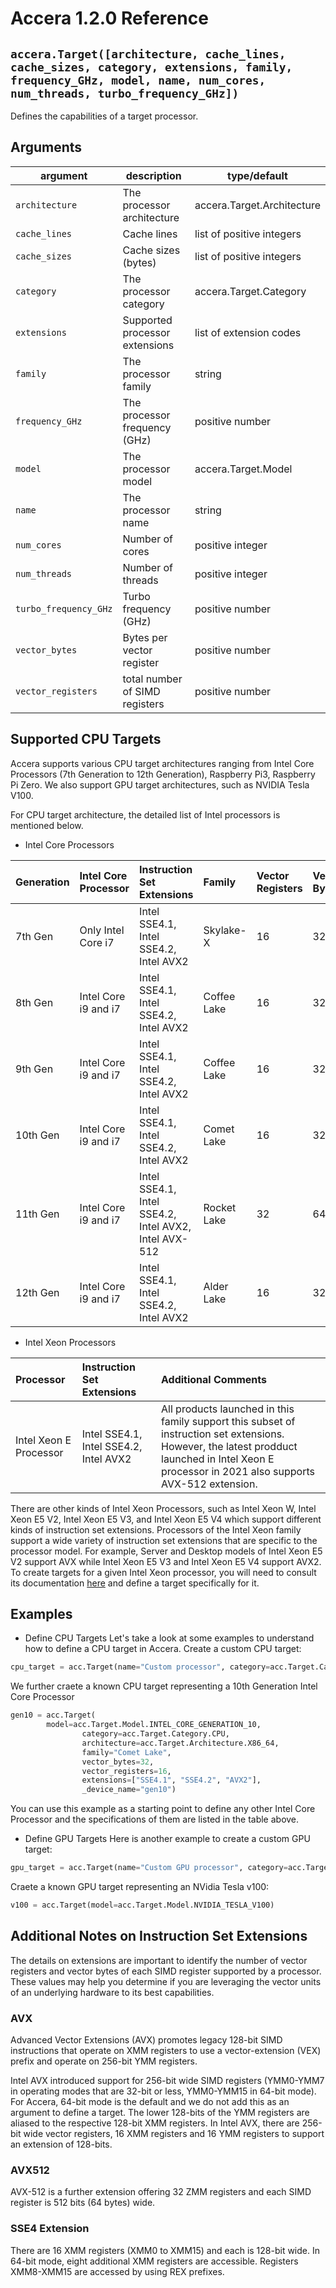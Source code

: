 [//]: # (Project: Accera)
[//]: # (Version: 1.2.0)

# Accera 1.2.0 Reference

## `accera.Target([architecture, cache_lines, cache_sizes, category, extensions, family, frequency_GHz, model, name, num_cores, num_threads, turbo_frequency_GHz])`

Defines the capabilities of a target processor.

## Arguments
argument | description | type/default
--- | --- | ---
`architecture` | The processor architecture | accera.Target.Architecture
`cache_lines` | Cache lines | list of positive integers
`cache_sizes` | Cache sizes (bytes) | list of positive integers
`category` | The processor category | accera.Target.Category
`extensions` | Supported processor extensions | list of extension codes
`family` | The processor family | string
`frequency_GHz` | The processor frequency (GHz) | positive number
`model` | The processor model | accera.Target.Model
`name` | The processor name | string
`num_cores` | Number of cores | positive integer
`num_threads` | Number of threads | positive integer
`turbo_frequency_GHz` | Turbo frequency (GHz) | positive number
`vector_bytes` | Bytes per vector register | positive number
`vector_registers` | total number of SIMD registers | positive number

## Supported CPU Targets

Accera supports various CPU target architectures ranging from Intel Core Processors (7th Generation to 12th Generation),
Raspberry Pi3, Raspberry Pi Zero. We also support GPU target architectures, such as NVIDIA Tesla V100.

For CPU target architecture, the detailed list of Intel processors is mentioned below.
- Intel Core Processors

| Generation  | Intel Core Processor | Instruction Set Extensions             | Family       | Vector Registers | Vector Bytes |
| :---------  | :------------------- | :------------------------------------- | :--------------------------| :--| :----------- |
| 7th Gen     | Only Intel Core i7   | Intel SSE4.1, Intel SSE4.2, Intel AVX2 | Skylake-X                  | 16 | 32           |
| 8th Gen     | Intel Core i9 and i7 | Intel SSE4.1, Intel SSE4.2, Intel AVX2 | Coffee Lake                | 16 | 32           |
| 9th Gen     | Intel Core i9 and i7 | Intel SSE4.1, Intel SSE4.2, Intel AVX2 | Coffee Lake                | 16 | 32           |
| 10th Gen    | Intel Core i9 and i7 | Intel SSE4.1, Intel SSE4.2, Intel AVX2 | Comet Lake                 | 16 | 32           |
| 11th Gen    | Intel Core i9 and i7 | Intel SSE4.1, Intel SSE4.2, Intel AVX2, Intel AVX-512 | Rocket Lake | 32 | 64           |
| 12th Gen    | Intel Core i9 and i7 | Intel SSE4.1, Intel SSE4.2, Intel AVX2 | Alder Lake                 | 16 | 32           |

- Intel Xeon Processors

| Processor              | Instruction Set Extensions              | Additional Comments |
| :-----------           | :---------                              | :------------------ |
| Intel Xeon E Processor |  Intel SSE4.1, Intel SSE4.2, Intel AVX2 | All products launched in this family support this subset of instruction set extensions. However, the latest prodduct launched in Intel Xeon E processor in 2021 also supports AVX-512 extension.|


There are other kinds of Intel Xeon Processors, such as Intel Xeon W, Intel Xeon E5 V2, Intel Xeon E5 V3, and
Intel Xeon E5 V4 which support different kinds of instruction set extensions.
Processors of the Intel Xeon family support a wide variety of instruction set extensions that are specific to the processor model.
For example, Server and Desktop models of Intel Xeon E5 V2 support AVX while Intel Xeon E5 V3 and Intel Xeon E5 V4 support AVX2.
To create targets for a given Intel Xeon processor, you will need to consult its documentation
[here](https://ark.intel.com/content/www/us/en/ark/products/96901/intel-xeon-processor-e52699r-v4-55m-cache-2-20-ghz.html)
and define a target specifically for it.

## Examples

- Define CPU Targets
Let's take a look at some examples to understand how to define a CPU target in Accera.
Create a custom CPU target:
```python
cpu_target = acc.Target(name="Custom processor", category=acc.Target.Category.CPU, architecture=acc.Target.Architecture.X86_64, num_cores=10)
```

We further craete a known CPU target representing a 10th Generation Intel Core Processor

```python
gen10 = acc.Target(
		model=acc.Target.Model.INTEL_CORE_GENERATION_10,
                category=acc.Target.Category.CPU,
                architecture=acc.Target.Architecture.X86_64,
                family="Comet Lake",
                vector_bytes=32,
                vector_registers=16,
                extensions=["SSE4.1", "SSE4.2", "AVX2"],
                _device_name="gen10")
```
You can use this example as a starting point to define any other Intel Core Processor and the specifications
of them are listed in the table above.

- Define GPU Targets
Here is another example to create a custom GPU target:

```python
gpu_target = acc.Target(name="Custom GPU processor", category=acc.Target.Category.GPU, default_block_size=16)
```

Craete a known GPU target representing an NVidia Tesla v100:

```python
v100 = acc.Target(model=acc.Target.Model.NVIDIA_TESLA_V100)
```

## Additional Notes on Instruction Set Extensions
The details on extensions are important to identify the number of vector registers and vector bytes of each SIMD
register supported by a processor. These values may help you determine if you are leveraging
the vector units of an underlying hardware to its best capabilities.

### AVX
Advanced Vector Extensions (AVX) promotes legacy 128-bit SIMD instructions that operate on XMM
registers to use a vector-extension (VEX) prefix and operate on 256-bit YMM registers.


Intel AVX introduced support for 256-bit wide SIMD registers (YMM0-YMM7 in operating modes that are 32-bit or
less, YMM0-YMM15 in 64-bit mode). For Accera, 64-bit mode is the default and we do not add this as an argument to define
a target. The lower 128-bits of the YMM registers are aliased to the respective 128-bit XMM registers.
In Intel AVX, there are 256-bit wide vector registers, 16 XMM registers and 16 YMM registers to support an extension of 128-bits.

### AVX512
AVX-512 is a further extension offering 32 ZMM registers and each SIMD register is 512 bits (64 bytes) wide.

### SSE4 Extension
There are 16 XMM registers (XMM0 to XMM15) and each is 128-bit wide. In 64-bit mode, eight additional
XMM registers are accessible. Registers XMM8-XMM15 are accessed by using REX prefixes.

<div style="page-break-after: always;"></div>
